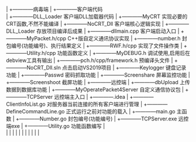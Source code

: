 | +————病毒端
|                  +————客户端代码   
|                                    +————DLL_Loader	客户端DLL加载器代码
|                                    +————MyCRT                实现必要的CRT函数,不然不能编译
|                                    +————NoCRT_Dll          客户端核心逻辑实现
|                                                    +————DLL_Loader    存放项目编译后成果
|                                                    +————dllmain.cpp    客户端启动入口
|                                                    +————MyPacket.h/cpp    C++版自定义通讯协议实现
|                                                    +————number.h    封包编号(功能编号)、执行结果定义
|                                                    +————RWF.h/cpp    实现了文件操作类
|                                                    +————Utility.h/cpp   功能函数定义
|                                                    +————MyDEBUG.h    调试使用,启用后在debview工具有输出
|                                                    +————pch.h/cpp/framework.h    预编译头文件
|                                                    +————NoCRT_Dll.sln    点击启动VS2019项目
|                  +————Keylogger       键盘记录功能
|                  +————Passwd           密码抓取功能
|                  +————Screenshare   屏幕监控功能
|                  +————Screenshoot    截屏功能
| +————远控端
|                  +————dbUpload 上传数据到数据库功能
|                  +————MyOperatePacket4Server 自定义通信协议包
|                  +————TCPServer  远控端主入口
|                                  +————.idea
|                                  +————ClientInfoList.go   对服务器当前连接的所有客户端进行管理
|                                  +————DefineCommandLine.go  正式运行之前对功能的载入
|                                  +————main.go  主函数
|                                  +————Number.go  封包编号(功能编号)
|                                  +————TCPServer.exe 远控端exe
|                                  +————Utility.go 功能函数编写
|   
|
|
|
|
|
|
|
|
|
|
|